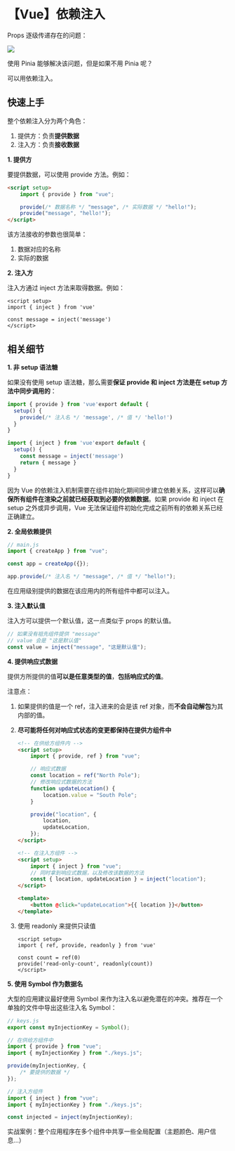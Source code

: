 # 【Vue】依赖注入

Props 逐级传递存在的问题：

![](https://xiejie-typora.oss-cn-chengdu.aliyuncs.com/2024-07-15-055646.png)

使用 Pinia 能够解决该问题，但是如果不用 Pinia 呢？

可以用依赖注入。

## 快速上手

整个依赖注入分为两个角色：

1. 提供方：负责**提供数据**
2. 注入方：负责**接收数据**

**1. 提供方**

要提供数据，可以使用 provide 方法。例如：

```html
<script setup>
    import { provide } from "vue";

    provide(/* 数据名称 */ "message", /* 实际数据 */ "hello!");
    provide("message", "hello!");
</script>
```

该方法接收的参数也很简单：

1. 数据对应的名称
2. 实际的数据

**2. 注入方**

注入方通过 inject 方法来取得数据。例如：

```
<script setup>
import { inject } from 'vue'

const message = inject('message')
</script>
```

## 相关细节

**1. 非 setup 语法糖**

如果没有使用 setup 语法糖，那么需要**保证 provide 和 inject 方法是在 setup 方法中同步调用的**：

```jsx
import { provide } from 'vue'export default {
  setup() {
    provide(/* 注入名 */ 'message', /* 值 */ 'hello!')
  }
}
```

```jsx
import { inject } from 'vue'export default {
  setup() {
    const message = inject('message')
    return { message }
  }
}
```

因为 Vue 的依赖注入机制需要在组件初始化期间同步建立依赖关系，这样可以**确保所有组件在渲染之前就已经获取到必要的依赖数据**。如果 provide 和 inject 在 setup 之外或异步调用，Vue 无法保证组件初始化完成之前所有的依赖关系已经正确建立。

**2. 全局依赖提供**

```jsx
// main.js
import { createApp } from "vue";

const app = createApp({});

app.provide(/* 注入名 */ "message", /* 值 */ "hello!");
```

在应用级别提供的数据在该应用内的所有组件中都可以注入。

**3. 注入默认值**

注入方可以提供一个默认值，这一点类似于 props 的默认值。

```jsx
// 如果没有祖先组件提供 "message"
// value 会是 "这是默认值"
const value = inject("message", "这是默认值");
```

**4. 提供响应式数据**

提供方所提供的值**可以是任意类型的值**，**包括响应式的值**。

注意点：

1. 如果提供的值是一个 ref，注入进来的会是该 ref 对象，而**不会自动解包**为其内部的值。
2. **尽可能将任何对响应式状态的变更都保持在提供方组件中**

    ```html
    <!-- 在供给方组件内 -->
    <script setup>
        import { provide, ref } from "vue";

        // 响应式数据
        const location = ref("North Pole");
        // 修改响应式数据的方法
        function updateLocation() {
            location.value = "South Pole";
        }

        provide("location", {
            location,
            updateLocation,
        });
    </script>
    ```

    ```html
    <!-- 在注入方组件 -->
    <script setup>
        import { inject } from "vue";
        // 同时拿到响应式数据，以及修改该数据的方法
        const { location, updateLocation } = inject("location");
    </script>

    <template>
        <button @click="updateLocation">{{ location }}</button>
    </template>
    ```

3. 使用 readonly 来提供只读值

    ```
    <script setup>
    import { ref, provide, readonly } from 'vue'

    const count = ref(0)
    provide('read-only-count', readonly(count))
    </script>
    ```

**5. 使用 Symbol 作为数据名**

大型的应用建议最好使用 Symbol 来作为注入名以避免潜在的冲突。推荐在一个单独的文件中导出这些注入名 Symbol：

```jsx
// keys.js
export const myInjectionKey = Symbol();
```

```jsx
// 在供给方组件中
import { provide } from "vue";
import { myInjectionKey } from "./keys.js";

provide(myInjectionKey, {
    /* 要提供的数据 */
});
```

```jsx
// 注入方组件
import { inject } from "vue";
import { myInjectionKey } from "./keys.js";

const injected = inject(myInjectionKey);
```

实战案例：整个应用程序在多个组件中共享一些全局配置（主题颜色、用户信息…）
